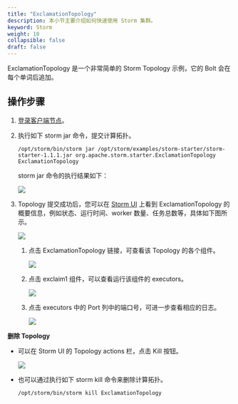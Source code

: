 ```yaml
---
title: "ExclamationTopology"
description: 本小节主要介绍如何快速使用 Storm 集群。 
keyword: Storm
weight: 10
collapsible: false
draft: false
---
```


ExclamationTopology 是一个非常简单的 Storm Topology 示例，它的 Bolt 会在每个单词后追加。

## 操作步骤

1. [登录客户端节点](/bigdata/storm/manual/65_storm_client)。
2. 执行如下 storm jar 命令，提交计算拓扑。

    ```
    /opt/storm/bin/storm jar /opt/storm/examples/storm-starter/storm-starter-1.1.1.jar org.apache.storm.starter.ExclamationTopology ExclamationTopology
    ```

    storm jar 命令的执行结果如下：

    ![](../../../_images/ExclamationTopology-Submission.png)

3. Topology 提交成功后，您可以在 [Storm UI](/bigdata/storm/manual/70_storm_ui) 上看到 ExclamationTopology 的概要信息，例如状态、运行时间、worker 数量、任务总数等，具体如下图所示。

    ![](../../../_images/ExclamationTopology-Summary.png)

    1. 点击 ExclamationTopology 链接，可查看该 Topology 的各个组件。

        ![](../../../_images/ExclamationTopology-Components.png)

    2. 点击 exclaim1 组件，可以查看运行该组件的 executors。

        ![](../../../_images/ExclamationTopology-Exclaim1.png)

    3. 点击 executors 中的 Port 列中的端口号，可进一步查看相应的日志。

        ![](../../../_images/ExclamationTopology-Log.png)

**删除 Topology**

- 可以在 Storm UI 的 Topology actions 栏，点击 Kill 按钮。

    ![](../../../_images/ExclamationTopology-UI-Kill.png)

- 也可以通过执行如下 storm kill 命令来删除计算拓扑。

    ```
    /opt/storm/bin/storm kill ExclamationTopology
    ```

